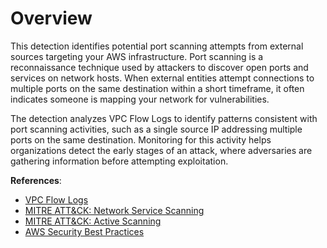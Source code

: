 # Overview

This detection identifies potential port scanning attempts from external sources targeting your AWS infrastructure. Port scanning is a reconnaissance technique used by attackers to discover open ports and services on network hosts. When external entities attempt connections to multiple ports on the same destination within a short timeframe, it often indicates someone is mapping your network for vulnerabilities.

The detection analyzes VPC Flow Logs to identify patterns consistent with port scanning activities, such as a single source IP addressing multiple ports on the same destination. Monitoring for this activity helps organizations detect the early stages of an attack, where adversaries are gathering information before attempting exploitation.

**References**:

* [VPC Flow Logs](https://docs.aws.amazon.com/vpc/latest/userguide/flow-logs.html)
* [MITRE ATT&CK: Network Service Scanning](https://attack.mitre.org/techniques/T1046/)
* [MITRE ATT&CK: Active Scanning](https://attack.mitre.org/techniques/T1595/)
* [AWS Security Best Practices](https://docs.aws.amazon.com/vpc/latest/userguide/vpc-security-best-practices.html) 